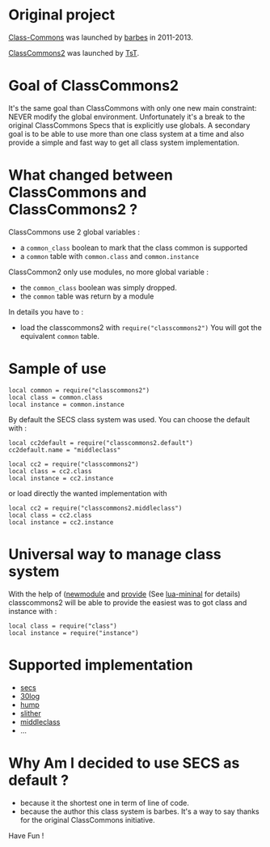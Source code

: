 # Original project

[Class-Commons](https://github.com/bartbes/Class-Commons) was launched by [barbes](https://github.com/bartbes) in 2011-2013.

[ClassCommons2](https://github.com/tst2005/lua-classcommons2) was launched by [TsT](https://github.com/tst2005).

# Goal of ClassCommons2

It's the same goal than ClassCommons with only one new main constraint: NEVER modify the global environment.
Unfortunately it's a break to the original ClassCommons Specs that is explicitly use globals.
A secondary goal is to be able to use more than one class system at a time
and also provide a simple and fast way to get all class system implementation.


# What changed between ClassCommons and ClassCommons2 ?

ClassCommons use 2 global variables :
 * a `common_class` boolean to mark that the class common is supported
 * a `common` table with `common.class` and `common.instance`

ClassCommon2 only use modules, no more global variable :
 * the `common_class` boolean was simply dropped.
 * the `common` table was return by a module

In details you have to :
 * load the classcommons2 with `require("classcommons2")`
   You will got the equivalent `common` table.


# Sample of use

```
local common = require("classcommons2")
local class = common.class
local instance = common.instance
```

By default the SECS class system was used.
You can choose the default with :

```
local cc2default = require("classcommons2.default")
cc2default.name = "middleclass"

local cc2 = require("classcommons2")
local class = cc2.class
local instance = cc2.instance
```

or load directly the wanted implementation with

```
local cc2 = require("classcommons2.middleclass")
local class = cc2.class
local instance = cc2.instance
```

# Universal way to manage class system

With the help of ([newmodule](https://github.com/tst2005/lua-newmodule) and [provide](https://github.com/tst2005/lua-provide) (See [lua-mininal](https://github.com/tst2005/lua-minimal) for details) classcommons2 will be able to provide the easiest was to got class and instance with :
```
local class = require("class") 
local instance = require("instance")
```


# Supported implementation

 * [secs]()
 * [30log]()
 * [hump]()
 * [slither]()
 * [middleclass]()
 * ...

# Why Am I decided to use SECS as default ?

 * because it the shortest one in term of line of code.
 * because the author this class system is barbes. It's a way to say thanks for the original ClassCommons initiative.


Have Fun !

